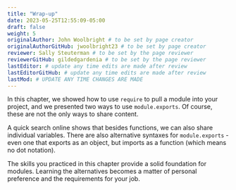 ```yaml
---
title: "Wrap-up"
date: 2023-05-25T12:55:09-05:00
draft: false
weight: 5
originalAuthor: John Woolbright # to be set by page creator
originalAuthorGitHub: jwoolbright23 # to be set by page creator
reviewer: Sally Steuterman # to be set by the page reviewer
reviewerGitHub: gildedgardenia # to be set by the page reviewer
lastEditor: # update any time edits are made after review
lastEditorGitHub: # update any time edits are made after review
lastMod: # UPDATE ANY TIME CHANGES ARE MADE
---
```


In this chapter, we showed how to use `require` to pull a module into your
project, and we presented two ways to use `module.exports`. Of course, these
are not the only ways to share content.

A quick search online shows that besides functions, we can also share
individual variables. There are also alternative syntaxes for
`module.exports` - even one that exports as an object, but imports as a
function (which means no dot notation).

The skills you practiced in this chapter provide a solid foundation for
modules. Learning the alternatives becomes a matter of personal preference and
the requirements for your job.
